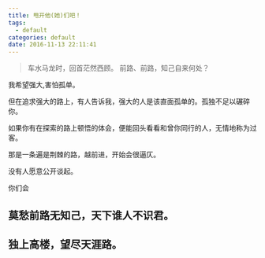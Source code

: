 ```yaml
---
title: 甩开他(她)们吧！
tags:
  - default
categories: default
date: 2016-11-13 22:11:41
---
```


> 车水马龙时，回首茫然西顾。
> 前路、前路，知己自来何处？

我希望强大,害怕孤单。

但在追求强大的路上，有人告诉我，强大的人是该直面孤单的。孤独不足以碾碎你。

<!--more-->

如果你有在探索的路上顿悟的体会，便能回头看看和曾你同行的人，无情地称为过客。

那是一条遍是荆棘的路，越前进，开始会很逼仄。


没有人愿意公开谈起。

你们会

## 莫愁前路无知己，天下谁人不识君。


## 独上高楼，望尽天涯路。



